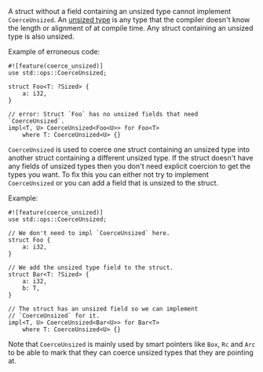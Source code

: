 A struct without a field containing an unsized type cannot implement
`CoerceUnsized`. An [unsized type][1] is any type that the compiler
doesn't know the length or alignment of at compile time. Any struct
containing an unsized type is also unsized.

[1]: https://doc.rust-lang.org/book/ch19-04-advanced-types.html#dynamically-sized-types-and-the-sized-trait

Example of erroneous code:

```compile_fail,E0374
#![feature(coerce_unsized)]
use std::ops::CoerceUnsized;

struct Foo<T: ?Sized> {
    a: i32,
}

// error: Struct `Foo` has no unsized fields that need `CoerceUnsized`.
impl<T, U> CoerceUnsized<Foo<U>> for Foo<T>
    where T: CoerceUnsized<U> {}
```

`CoerceUnsized` is used to coerce one struct containing an unsized type
into another struct containing a different unsized type. If the struct
doesn't have any fields of unsized types then you don't need explicit
coercion to get the types you want. To fix this you can either
not try to implement `CoerceUnsized` or you can add a field that is
unsized to the struct.

Example:

```
#![feature(coerce_unsized)]
use std::ops::CoerceUnsized;

// We don't need to impl `CoerceUnsized` here.
struct Foo {
    a: i32,
}

// We add the unsized type field to the struct.
struct Bar<T: ?Sized> {
    a: i32,
    b: T,
}

// The struct has an unsized field so we can implement
// `CoerceUnsized` for it.
impl<T, U> CoerceUnsized<Bar<U>> for Bar<T>
    where T: CoerceUnsized<U> {}
```

Note that `CoerceUnsized` is mainly used by smart pointers like `Box`, `Rc`
and `Arc` to be able to mark that they can coerce unsized types that they
are pointing at.
